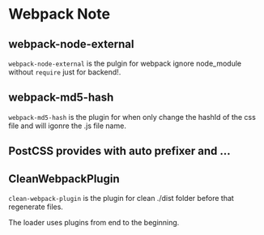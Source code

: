 # Webpack Note

## webpack-node-external
`webpack-node-external` is the pulgin for webpack ignore node_module without `require` just for backend!.

## webpack-md5-hash
 `webpack-md5-hash` is the plugin for when only change the hashId of the css file and will igonre the .js file name.

## PostCSS provides with auto prefixer and ...

## CleanWebpackPlugin
`clean-webpack-plugin` is the plugin for clean ./dist folder before that regenerate files.

The loader uses plugins from end to the beginning.